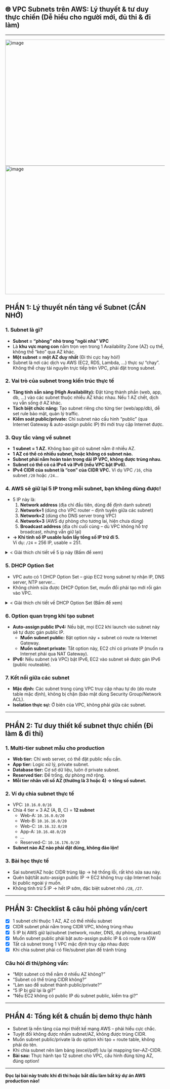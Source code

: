 ## 🌐 VPC Subnets trên AWS: Lý thuyết & tư duy thực chiến (Dễ hiểu cho người mới, đủ thi & đi làm)

---
<img width="703" height="398" alt="image" src="https://github.com/user-attachments/assets/1c7118c1-56dc-4115-a565-1f2c664aad3a" />
<img width="701" height="406" alt="image" src="https://github.com/user-attachments/assets/27b30d96-08eb-4a17-aef4-9ac4e9250a66" />

## PHẦN 1: Lý thuyết nền tảng về Subnet (CẦN NHỚ)

### 1. **Subnet là gì?**
- **Subnet = “phòng” nhỏ trong “ngôi nhà” VPC**
- Là **khu vực mạng con** nằm trọn vẹn trong 1 Availability Zone (AZ) cụ thể, không thể “kéo” qua AZ khác.
- **Một subnet = một AZ duy nhất** (Đi thi cực hay hỏi!)
- Subnet là nơi các dịch vụ AWS (EC2, RDS, Lambda, …) thực sự “chạy”. Không thể chạy tài nguyên trực tiếp trên VPC, phải đặt trong subnet.

### 2. **Vai trò của subnet trong kiến trúc thực tế**
- **Tăng tính sẵn sàng (High Availability):** Đặt từng thành phần (web, app, db, …) vào các subnet thuộc nhiều AZ khác nhau. Nếu 1 AZ chết, dịch vụ vẫn sống ở AZ khác.
- **Tách biệt chức năng:** Tạo subnet riêng cho từng tier (web/app/db), dễ set rule bảo mật, quản lý traffic.
- **Kiểm soát public/private:** Chỉ subnet nào cấu hình “public” (qua Internet Gateway & auto-assign public IP) thì mới truy cập Internet được.

### 3. **Quy tắc vàng về subnet**
- **1 subnet = 1 AZ.** Không bao giờ có subnet nằm ở nhiều AZ.
- **1 AZ có thể có nhiều subnet, hoặc không có subnet nào.**
- **Subnet phải nằm hoàn toàn trong dải IP VPC, không được trùng nhau.**
- **Subnet có thể có cả IPv4 và IPv6 (nếu VPC bật IPv6).**
- **IPv4 CIDR của subnet là “con” của CIDR VPC.** Ví dụ VPC `/16`, chia subnet `/20` hoặc `/24`…

### 4. **AWS sẽ giữ lại 5 IP trong mỗi subnet, bạn không dùng được!**
- 5 IP này là:
    1. **Network address** (địa chỉ đầu tiên, dùng để định danh subnet)
    2. **Network+1** (dùng cho VPC router – định tuyến giữa các subnet)
    3. **Network+2** (dùng cho DNS server trong VPC)
    4. **Network+3** (AWS dự phòng cho tương lai, hiện chưa dùng)
    5. **Broadcast address** (địa chỉ cuối cùng – dù VPC không hỗ trợ broadcast, nhưng vẫn giữ lại)
- **→ Khi tính số IP usable luôn lấy tổng số IP trừ đi 5.**  
  Ví dụ: `/24` = 256 IP, usable = 251.
<details>
<summary>< Giải thích chi tiết về 5 ip này (Bấm để xem)</summary>

### **Tổng quan: Nền móng ẩn của mỗi Subnet**

Hãy hình dung mỗi **subnet** bạn tạo ra như một **khu phố khép kín, được quy hoạch bài bản**. AWS, với vai trò là nhà phát triển hạ tầng, đã giữ lại 5 "lô đất" chiến lược trong mỗi khu phố này để xây dựng các tiện ích chung, đảm bảo toàn bộ khu phố vận hành trơn tru và an toàn.

Việc giữ lại 5 địa chỉ IP này là một quy tắc **cố định và không thể thay đổi**.

**Phạm vi:** Quy tắc này được áp dụng ở cấp độ **SUB-NET**. Nghĩa là, dù bạn tạo ra 1 hay 100 subnet, mỗi subnet trong số đó đều sẽ có 5 địa chỉ IP này bị giữ lại.

---

### **Chi tiết về 5 thành phần và tác động của chúng**

Giả sử chúng ta có một subnet với dải IP là `10.0.1.0/24`.

#### 1. Địa chỉ Mạng (`10.0.1.0`)

* **Vai trò:** Đây là **danh tính** của subnet, giống như tên của khu phố (ví dụ: "Khu phố A"). Nó không phải là một địa chỉ cụ thể của một ngôi nhà nào, mà là địa chỉ định danh cho cả một khu vực.
* **Tác động:**
    * **Định nghĩa ranh giới:** Địa chỉ này xác định điểm bắt đầu của dải IP trong subnet.
    * **Routing:** Bảng định tuyến (Route Table) sử dụng địa chỉ này để biết rằng "tất cả các địa chỉ từ 10.0.1.0 đến 10.0.1.255 đều thuộc về khu phố này".
    * **Không thể sử dụng:** Bạn không bao giờ có thể gán địa chỉ này cho bất kỳ tài nguyên nào (EC2, RDS, v.v.).

#### 2. VPC Router / Cổng Mặc Định (`10.0.1.1`)

* **Vai trò:** Đây là **cổng ra vào duy nhất** của khu phố, do AWS quản lý. Mọi "thư từ" hay "xe cộ" (traffic) muốn đi từ trong subnet ra ngoài (Internet, VPC khác) hoặc từ ngoài vào trong đều phải đi qua cái cổng này.
* **Tác động:**
    * **Điểm trung chuyển bắt buộc:** Bất kỳ máy chủ EC2 nào trong subnet này muốn kết nối ra Internet đều phải gửi gói tin đến địa chỉ `10.0.1.1` này đầu tiên.
    * **Tính sẵn sàng cao:** Đây không phải là một máy chủ vật lý duy nhất mà là một dịch vụ có tính sẵn sàng cao và khả năng mở rộng tự động do AWS quản lý.

#### 3. Máy chủ DNS của Amazon (`10.0.1.2`)

* **Vai trò:** Đây là **"bốt thông tin" hoặc "danh bạ điện thoại" nội bộ** của khu phố. Nó có hai chức năng chính:
    1.  Giúp các máy chủ trong subnet phân giải tên miền công cộng (ví dụ: `google.com`).
    2.  Giúp các máy chủ trong cùng VPC phân giải tên miền riêng tư của nhau (ví dụ: phân giải hostname `ip-10-0-1-50.ec2.internal`).
* **Tác động:**
    * **Phân giải tên miền hiệu quả:** Việc có một máy chủ DNS ngay trong subnet giúp giảm độ trễ và đảm bảo các tài nguyên có thể "tìm thấy" nhau một cách nhanh chóng.
    * **Nền tảng của DHCP Option Set:** DHCP Option Set mặc định sẽ chỉ cho các máy chủ EC2 sử dụng địa chỉ `10.0.1.2` này làm DNS server.

#### 4. Dành cho tương lai (`10.0.1.3`)

* **Vai trò:** Đây là một **"lô đất trống"** mà AWS đã giữ lại để phòng trường hợp trong tương lai họ muốn triển khai thêm một dịch vụ mạng mới ở cấp độ subnet.
* **Tác động:**
    * **Không khả dụng:** Đơn giản là bạn không thể sử dụng địa chỉ này. Nó làm giảm đi một địa chỉ trong tổng số IP khả dụng của bạn.

#### 5. Địa chỉ Broadcast (`10.0.1.255`)

* **Vai trò:** Trong mạng truyền thống, đây là địa chỉ dùng để **gửi một gói tin đến tất cả các thiết bị** trong cùng một mạng, giống như một hệ thống "loa phát thanh" công cộng.
* **Tác động:**
    * **Bị vô hiệu hóa:** AWS **không hỗ trợ** giao thức broadcast trong VPC để tăng cường bảo mật và tránh các vấn đề về "bão broadcast" (broadcast storm).
    * **Không thể sử dụng:** Vì tính năng này không được hỗ trợ, AWS giữ lại địa chỉ này để đảm bảo không ai có thể sử dụng nó sai mục đích.

---

### **Tóm tắt tác động chung lên Subnet**

1.  **Giảm số lượng IP khả dụng:** Đây là tác động rõ ràng nhất. Khi bạn tính toán số lượng máy chủ có thể đặt trong một subnet, bạn phải luôn lấy tổng số IP của dải CIDR đó **trừ đi 5**. Một subnet `/24` (256 IP) chỉ có 251 IP để bạn sử dụng.
2.  **Cung cấp các chức năng mạng cốt lõi:** 5 địa chỉ này không chỉ làm giảm IP mà còn là nền tảng cung cấp các dịch vụ thiết yếu (định tuyến, DNS) giúp subnet hoạt động như một thực thể mạng hoàn chỉnh.
3.  **Đảm bảo tính nhất quán và bảo mật:** Việc giữ lại các địa chỉ này tạo ra một kiến trúc mạng đồng nhất và có thể dự đoán được trên toàn bộ nền tảng AWS, đồng thời loại bỏ các giao thức kém an toàn như broadcast.

</details>

### 5. **DHCP Option Set**
- VPC auto có 1 DHCP Option Set – giúp EC2 trong subnet tự nhận IP, DNS server, NTP server…
- Không chỉnh sửa được DHCP Option Set, muốn đổi phải tạo mới rồi gán vào VPC.
<details>
<summary>< Giải thích chi tiết về DHCP Option Set (Bấm để xem)</summary>

---

### DHCP Option Set là gì?

Nếu VPC là một khu mạng ảo riêng, thì **DHCP Option Set** chính là **bộ quy tắc cấu hình mạng mặc định** được áp dụng cho toàn bộ khu vực đó. Nó là một tập hợp các thông số mà giao thức DHCP (Dynamic Host Configuration Protocol) sẽ cung cấp tự động cho các máy chủ (EC2) mới được khởi tạo bên trong VPC.

Mục tiêu chính của DHCP Option Set là **đơn giản hóa việc cấu hình mạng** và đảm bảo tính nhất quán cho toàn bộ hệ thống.



---
### Các tùy chọn (Options) chính

Một DHCP Option Set bao gồm nhiều tùy chọn, nhưng đây là những tùy chọn quan trọng nhất:

* **Máy chủ DNS (`domain-name-servers`)**
    * **Chức năng:** Chỉ định máy chủ DNS mà các EC2 sẽ dùng để phân giải tên miền (ví dụ: biến `google.com` thành địa chỉ IP).
    * **Mặc định của AWS:** `AmazonProvidedDNS`, một dịch vụ đặc biệt có thể phân giải cả tên miền công cộng và tên miền riêng tư của các EC2 khác trong cùng VPC.
    * **Tùy chỉnh:** Bạn có thể thay bằng DNS của công ty hoặc DNS công cộng như `8.8.8.8`.

* **Tên Miền (`domain-name`)**
    * **Chức năng:** Gán một tên miền mặc định cho các máy chủ, giúp tạo thành Tên miền Đầy đủ (FQDN). Ví dụ: `server-1.mycompany.local`.

* **Máy chủ Thời gian NTP (`ntp-servers`)**
    * **Chức năng:** Chỉ định máy chủ thời gian để các EC2 đồng bộ giờ giấc. Điều này rất quan trọng cho việc ghi log và bảo mật.

---
### Tại sao không thể chỉnh sửa trực tiếp?

Đây là một quy tắc thiết kế quan trọng của AWS nhằm đảm bảo **an toàn và nhất quán**.

Việc cho phép sửa đổi trực tiếp một DHCP Option Set đang được sử dụng có thể gây ra sự cố mất kết nối mạng trên diện rộng nếu có lỗi xảy ra. Do đó, quy trình an toàn là:

1.  **Tạo một DHCP Option Set mới** với cấu hình bạn muốn.
2.  **Gán (associate)** set mới này vào VPC để thay thế cho set cũ.

---
### Khi nào cần quan tâm?

Bạn chỉ thực sự cần tạo một DHCP Option Set tùy chỉnh trong các trường hợp sau:

* **Môi trường Lai (Hybrid Cloud):** Khi bạn muốn máy chủ trên AWS "thấy" và giao tiếp được với các máy chủ ở văn phòng công ty bằng tên miền nội bộ.
* **Tích hợp Active Directory:** Khi các máy chủ Windows cần gia nhập vào miền (domain) của công ty.
* **Tuân thủ chính sách nội bộ:** Khi công ty yêu cầu sử dụng máy chủ DNS hoặc NTP riêng.

</details>



### 6. **Option quan trọng khi tạo subnet**
- **Auto-assign public IPv4:** Nếu bật, mọi EC2 khi launch vào subnet này sẽ tự được gán public IP.
    - **Muốn subnet public:** Bật option này + subnet có route ra Internet Gateway.
    - **Muốn subnet private:** Tắt option này, EC2 chỉ có private IP (muốn ra Internet phải qua NAT Gateway).
- **IPv6:** Nếu subnet (và VPC) bật IPv6, EC2 vào subnet sẽ được gán IPv6 (public routeable).

### 7. **Kết nối giữa các subnet**
- **Mặc định:** Các subnet trong cùng VPC truy cập nhau tự do (do route table mặc định), không bị chặn (bảo mật dùng Security Group/Network ACL).
- **Isolation thực sự:** Ở biên của VPC, không phải giữa các subnet.

---

## PHẦN 2: Tư duy thiết kế subnet thực chiến (Đi làm & đi thi)

### 1. **Multi-tier subnet mẫu cho production**
- **Web tier:** Chỉ web server, có thể đặt public nếu cần.
- **App tier:** Logic xử lý, private subnet.
- **Database tier:** Cơ sở dữ liệu, luôn ở private subnet.
- **Reserved tier:** Để trống, dự phòng mở rộng.
- **Mỗi tier nhân với số AZ (thường là 3 hoặc 4) → tổng số subnet.**

### 2. **Ví dụ chia subnet thực tế**
- VPC: `10.16.0.0/16`
- Chia 4 tier × 3 AZ (A, B, C) = **12 subnet**
    - Web-A: `10.16.0.0/20`
    - Web-B: `10.16.16.0/20`
    - Web-C: `10.16.32.0/20`
    - App-A: `10.16.48.0/20`
    - ...
    - Reserved-C: `10.16.176.0/20`
- **Subnet nào AZ nào phải đặt đúng, không đảo lộn!**

### 3. **Bài học thực tế**
- Sai subnet/AZ hoặc CIDR trùng lặp → hệ thống lỗi, rất khó sửa sau này.
- Quên bật/tắt auto-assign public IP → EC2 không truy cập Internet hoặc bị public ngoài ý muốn.
- Không tính trừ 5 IP → hết IP sớm, đặc biệt subnet nhỏ `/28`, `/27`.

---

## PHẦN 3: Checklist & câu hỏi phỏng vấn/cert

- [x] 1 subnet chỉ thuộc 1 AZ, AZ có thể nhiều subnet
- [x] CIDR subnet phải nằm trong CIDR VPC, không trùng nhau
- [x] 5 IP bị AWS giữ lại/subnet (network, router, DNS, dự phòng, broadcast)
- [x] Muốn subnet public phải bật auto-assign public IP & có route ra IGW
- [x] Tất cả subnet trong 1 VPC mặc định truy cập nhau được
- [x] Khi chia subnet phải có file/subnet plan để tránh trùng

### **Câu hỏi đi thi/phỏng vấn:**
- “Một subnet có thể nằm ở nhiều AZ không?”
- “Subnet có thể trùng CIDR không?”
- “Làm sao để subnet thành public/private?”
- “5 IP bị giữ lại là gì?”
- “Nếu EC2 không có public IP dù subnet public, kiểm tra gì?”

---

## PHẦN 4: Tổng kết & chuẩn bị demo thực hành

- Subnet là nền tảng của mọi thiết kế mạng AWS – phải hiểu cực chắc.
- Tuyệt đối không được nhầm subnet/AZ, không được trùng CIDR.
- Muốn subnet public/private là do option khi tạo + route table, không phải do tên.
- Khi chia subnet nên làm bảng (excel/pdf) lưu lại mapping tier–AZ–CIDR.
- **Bài sau:** Thực hành tạo 12 subnet cho VPC, cấu hình đúng từng AZ, đúng option!

---

**Đọc lại bài này trước khi đi thi hoặc bắt đầu làm bất kỳ dự án AWS production nào!**

